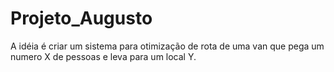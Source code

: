 # Projeto_Augusto

A idéia é criar um sistema para otimização de rota de uma van que pega um numero X de pessoas e leva para um local Y.
